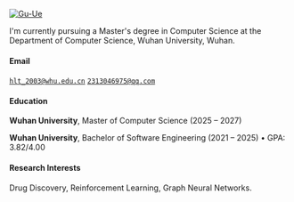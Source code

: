 [![Gu-Ue](https://img.shields.io/badge/GuUe-github-blue?logo=github)](https://github.com/Gu-Ue)

I'm currently pursuing a Master's degree in Computer Science at the Department of Computer Science, Wuhan University, Wuhan.

#### Email

<code>hlt_2003@whu.edu.cn</code>
<code>2313046975@qq.com</code>

#### Education

**Wuhan University**, Master of Computer Science (2025 – 2027)

**Wuhan University**, Bachelor of Software Engineering (2021 – 2025)
• GPA: 3.82/4.00 

#### Research Interests

Drug Discovery, Reinforcement Learning, Graph Neural Networks.
